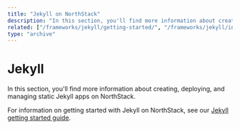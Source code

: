 ```yaml
---
title: "Jekyll on NorthStack"
description: "In this section, you'll find more information about creating, deploying, and managing static Jekyll apps on NorthStack."
related: ["/frameworks/jekyll/getting-started/", "/frameworks/jekyll/installing-jekyll/", "/getting-started/"]
type: "archive"
---
```


# Jekyll

In this section, you'll find more information about creating, deploying, and managing static Jekyll apps on NorthStack.

For information on getting started with Jekyll on NorthStack, see our [Jekyll getting started guide](/jekyll/getting-started/).